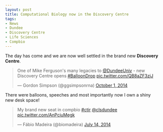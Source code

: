 ```yaml
---
layout: post
title: Computational Biology now in the Discovery Centre
tags:
- News
- Dundee
- Discovery Centre
- Life Sciences
- Compbio
---
```


The day has come and we are now well settled in the brand new **Discovery Centre**.

<blockquote class="twitter-tweet tw-align-center" lang="en"><p lang="en" dir="ltr">One of Mike Ferguson&#39;s many legacies to <a href="https://twitter.com/DundeeUniv">@DundeeUniv</a> - new Discovery Centre opens <a href="https://twitter.com/hashtag/BalloonDrop?src=hash">#BalloonDrop</a> <a href="http://t.co/QB8aZF3zjJ">pic.twitter.com/QB8aZF3zjJ</a></p>&mdash; Gordon Simpson (@ggsimpsonrna) <a href="https://twitter.com/ggsimpsonrna/status/517290407068450817">October 1, 2014</a></blockquote>
<script async src="//platform.twitter.com/widgets.js" charset="utf-8"></script>

There were balloons, speeches and most importantly now I own a shiny new desk space!

<blockquote class="twitter-tweet tw-align-center" lang="en"><p lang="en" dir="ltr">My brand new seat in compbio <a href="https://twitter.com/hashtag/ctir?src=hash">#ctir</a> <a href="https://twitter.com/clsdundee">@clsdundee</a> <a href="http://t.co/AnPciuMegk">pic.twitter.com/AnPciuMegk</a></p>&mdash; Fábio Madeira (@biomadeira) <a href="https://twitter.com/biomadeira/status/488639123591553024">July 14, 2014</a></blockquote>
<script async src="//platform.twitter.com/widgets.js" charset="utf-8"></script>